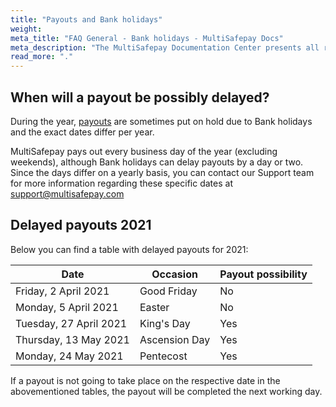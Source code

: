 ```yaml
---
title: "Payouts and Bank holidays"
weight:
meta_title: "FAQ General - Bank holidays - MultiSafepay Docs"
meta_description: "The MultiSafepay Documentation Center presents all relevant information about our Plugins and API. You can also find support pages for payment methods, tools and general questions as well as the contact details of our Support and Integration Teams."
read_more: "."
---
```


## When will a payout be possibly delayed?

During the year, [payouts](/faq/general/glossary/#payment-service-provider-psp) are sometimes put on hold due to Bank holidays and the exact dates differ per year.

MultiSafepay pays out every business day of the year (excluding weekends), although Bank holidays can delay payouts by a day or two. Since the days differ on a yearly basis, you can contact our Support team for more information regarding these specific dates at <support@multisafepay.com>


## Delayed payouts 2021

Below you can find a table with delayed payouts for 2021:

| Date   | Occasion     | Payout possibility |
|----------------|-------------------|-----------|
|  Friday, 2 April 2021 | Good Friday     | No  |
|  Monday, 5 April 2021 | Easter     | No  |
|  Tuesday, 27 April 2021 | King's Day     | Yes  |
|  Thursday, 13 May 2021 | Ascension Day     | Yes  |
|  Monday, 24 May 2021 | Pentecost     | Yes  |

If a payout is not going to take place on the respective date in the abovementioned tables, the payout will be completed the next working day.